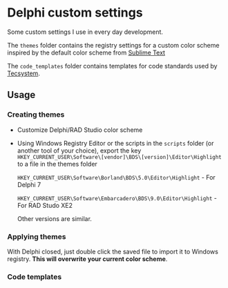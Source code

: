 # Delphi custom settings

Some custom settings I use in every day development.

The `themes` folder contains the registry settings for a custom color scheme inspired by the default color scheme from [Sublime Text](http://www.sublimetext.com/)

The `code_templates` folder contains templates for code standards used by [Tecsystem](https://github.com/tecsystem).

## Usage

### Creating themes 
  - Customize Delphi/RAD Studio color scheme
  - Using Windows Registry Editor or the scripts in the `scripts` folder (or another tool of your choice), export the key `HKEY_CURRENT_USER\Software\[vendor]\BDS\[version]\Editor\Highlight` to a file in the themes folder
    
    `HKEY_CURRENT_USER\Software\Borland\BDS\5.0\Editor\Highlight` - For Delphi 7

    `HKEY_CURRENT_USER\Software\Embarcadero\BDS\9.0\Editor\Highlight` - For RAD Studo XE2
    
    Other versions are similar.

### Applying themes
With Delphi closed, just double click the saved file to import it to Windows registry. **This will overwrite your current color scheme**.

### Code templates